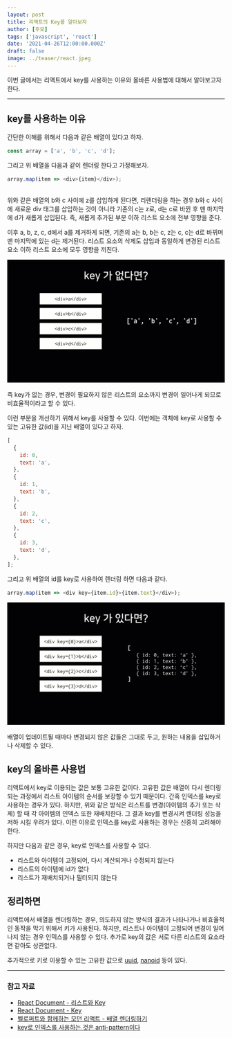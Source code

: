 ```yaml
---
layout: post
title: 리액트의 Key를 알아보자
author: [주모]
tags: ['javascript', 'react']
date: '2021-04-26T12:00:00.000Z'
draft: false
image: ../teaser/react.jpeg
---
```


이번 글에서는 리액트에서 key를 사용하는 이유와 올바른 사용법에 대해서 알아보고자 한다.

---

## key를 사용하는 이유

간단한 이해를 위해서 다음과 같은 배열이 있다고 하자.

```javascript
const array = ['a', 'b', 'c', 'd'];
```

그리고 위 배열을 다음과 같이 렌더링 한다고 가정해보자.

```javascript
array.map(item => <div>{item}</div>);
```

<br />
위와 같은 배열의 b와 c 사이에 z를 삽입하게 된다면, 리렌더링을 하는 경우 b와 c 사이에 새로운 div 태그를 삽입하는 것이 아니라 기존의 c는 z로, d는 c로 바뀐 후 맨 마지막에 d가 새롭게 삽입된다. 즉, 새롭게 추가된 부분 이하 리스트 요소에 전부 영향을 준다.

이후 a, b, z, c, d에서 a를 제거하게 되면, 기존의 a는 b, b는 c, z는 c, c는 d로 바뀌며 맨 마지막에 있는 d는 제거된다. 리스트 요소의 삭제도 삽입과 동일하게 변경된 리스트 요소 이하 리스트 요소에 모두 영향을 끼친다.

<img src="../images/2021-04-25-react-key-01.gif" alt="키가 없는 배열에서 아이템이 추가되는 예시">

즉 key가 없는 경우, 변경이 필요하지 않은 리스트의 요소까지 변경이 일어나게 되므로 비효율적이라고 할 수 있다.

이런 부분을 개선하기 위해서 key를 사용할 수 있다. 이번에는 객체에 key로 사용할 수 있는 고유한 값(id)을 지닌 배열이 있다고 하자.

```javascript
[
  {
    id: 0,
    text: 'a',
  },
  {
    id: 1,
    text: 'b',
  },
  {
    id: 2,
    text: 'c',
  },
  {
    id: 3,
    text: 'd',
  },
];
```

그리고 위 배열의 id를 key로 사용하여 렌더링 하면 다음과 같다.

```javascript
array.map(item => <div key={item.id}>{item.text}</div>);
```

<img src="../images/2021-04-25-react-key-02.gif" alt="키가 있는 배열에서 아이템이 추가되는 예시">

배열이 업데이트될 때마다 변경되지 않은 값들은 그대로 두고, 원하는 내용을 삽입하거나 삭제할 수 있다.

## key의 올바른 사용법

리액트에서 key로 이용되는 값은 보통 고유한 값이다. 고유한 값은 배열이 다시 렌더링 되는 과정에서 리스트 아이템의 순서를 보장할 수 있기 때문이다. 간혹 인덱스를 key로 사용하는 경우가 있다. 하지만, 위와 같은 방식은 리스트를 변경(아이템의 추가 또는 삭제) 할 때 각 아이템의 인덱스 또한 재배치한다. 그 결과 key를 변경시켜 렌더링 성능을 저하 시킬 우려가 있다. 이런 이유로 인덱스를 key로 사용하는 경우는 신중히 고려해야 한다.

하지만 다음과 같은 경우, key로 인덱스를 사용할 수 있다.

- 리스트와 아이템이 고정되어, 다시 계산되거나 수정되지 않는다
- 리스트의 아이템에 id가 없다
- 리스트가 재배치되거나 필터되지 않는다

## 정리하면

리액트에서 배열을 렌더링하는 경우, 의도하지 않는 방식의 결과가 나타나거나 비효율적인 동작을 막기 위해서 키가 사용된다. 하지만, 리스트나 아이템이 고정되어 변경이 일어나지 않는 경우 인덱스를 사용할 수 있다. 추가로 key의 값은 서로 다른 리스트의 요소라면 같아도 상관없다.

추가적으로 키로 이용할 수 있는 고유한 값으로 [uuid](https://github.com/uuidjs/uuid), [nanoid](https://github.com/ai/nanoid/) 등이 있다.

---

### 참고 자료

- [React Document - 리스트와 Key](https://ko.reactjs.org/docs/lists-and-keys.html)
- [React Document - Key](https://ko.reactjs.org/docs/reconciliation.html#keys)
- [벨로퍼트와 함께하는 모던 리액트 - 배열 렌더링하기](https://react.vlpt.us/basic/11-render-array.html)
- [key로 인덱스를 사용하는 것은 anti-pattern이다](https://robinpokorny.medium.com/index-as-a-key-is-an-anti-pattern-e0349aece318)

